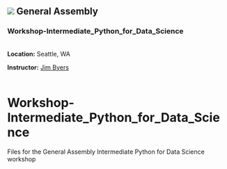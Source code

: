 ## ![](https://ga-dash.s3.amazonaws.com/production/assets/logo-9f88ae6c9c3871690e33280fcf557f33.png)  General Assembly
### Workshop-Intermediate_Python_for_Data_Science
<br><b>Location:</b> Seattle, WA

<b/>Instructor:</b> <a href="https://www.linkedin.com/profile/view?id=ADEAAAEai9UBI1CGmAPFMYpURJeL9zvxWX6xBqI">Jim Byers</a>
<br>
<br>



# Workshop-Intermediate_Python_for_Data_Science
Files for the General Assembly Intermediate Python for Data Science workshop

